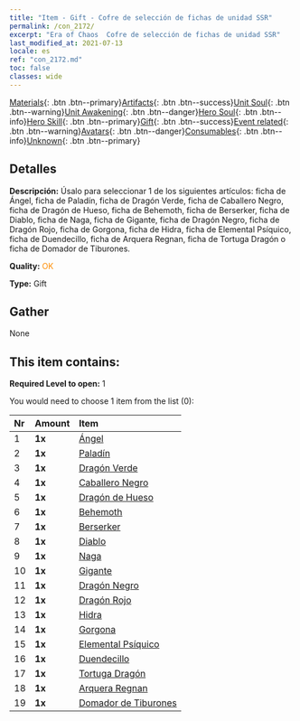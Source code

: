 ```yaml
---
title: "Item - Gift - Cofre de selección de fichas de unidad SSR"
permalink: /con_2172/
excerpt: "Era of Chaos  Cofre de selección de fichas de unidad SSR"
last_modified_at: 2021-07-13
locale: es
ref: "con_2172.md"
toc: false
classes: wide
---
```

 [Materials](/ItemsES/){: .btn .btn--primary}[Artifacts](/ItemsES/Artifacts/){: .btn .btn--success}[Unit Soul](/ItemsES/UnitSoul/){: .btn .btn--warning}[Unit Awakening](/ItemsES/UnitAwakening/){: .btn .btn--danger}[Hero Soul](/ItemsES/HeroSoul/){: .btn .btn--info}[Hero Skill](/ItemsES/HeroSkill/){: .btn .btn--primary}[Gift](/ItemsES/Gift/){: .btn .btn--success}[Event related](/ItemsES/Events/){: .btn .btn--warning}[Avatars](/ItemsES/Avatars/){: .btn .btn--danger}[Consumables](/ItemsES/Consumables/){: .btn .btn--info}[Unknown](/ItemsES/Unknown/){: .btn .btn--primary}

## Detalles
 **Descripción:** Úsalo para seleccionar 1 de los siguientes artículos: ficha de Ángel, ficha de Paladín, ficha de Dragón Verde, ficha de Caballero Negro, ficha de Dragón de Hueso, ficha de Behemoth, ficha de Berserker, ficha de Diablo, ficha de Naga, ficha de Gigante, ficha de Dragón Negro, ficha de Dragón Rojo, ficha de Gorgona, ficha de Hidra, ficha de Elemental Psíquico, ficha de Duendecillo, ficha de Arquera Regnan, ficha de Tortuga Dragón o ficha de Domador de Tiburones.

 **Quality:** <span style="color: #FF8C00">OK</span>

 **Type:** Gift

## Gather

  None

## This item contains:

 **Required Level to open:** 1

 You would need to choose 1 item from the list (0):

  | Nr | Amount |     Item    |
  |:---|:-------|:------------|
  | 1 |  **1x** | [Ángel](/ItemsES/unt_196/) |  | 
  | 2 |  **1x** | [Paladín](/ItemsES/unt_197/) |  | 
  | 3 |  **1x** | [Dragón Verde](/ItemsES/unt_205/) |  | 
  | 4 |  **1x** | [Caballero Negro](/ItemsES/unt_213/) |  | 
  | 5 |  **1x** | [Dragón de Hueso](/ItemsES/unt_214/) |  | 
  | 6 |  **1x** | [Behemoth](/ItemsES/unt_223/) |  | 
  | 7 |  **1x** | [Berserker](/ItemsES/unt_224/) |  | 
  | 8 |  **1x** | [Diablo](/ItemsES/unt_232/) |  | 
  | 9 |  **1x** | [Naga](/ItemsES/unt_240/) |  | 
  | 10 |  **1x** | [Gigante](/ItemsES/unt_241/) |  | 
  | 11 |  **1x** | [Dragón Negro](/ItemsES/unt_250/) |  | 
  | 12 |  **1x** | [Dragón Rojo](/ItemsES/unt_251/) |  | 
  | 13 |  **1x** | [Hidra](/ItemsES/unt_259/) |  | 
  | 14 |  **1x** | [Gorgona](/ItemsES/unt_257/) |  | 
  | 15 |  **1x** | [Elemental Psíquico](/ItemsES/unt_267/) |  | 
  | 16 |  **1x** | [Duendecillo](/ItemsES/unt_270/) |  | 
  | 17 |  **1x** | [Tortuga Dragón](/ItemsES/unt_278/) |  | 
  | 18 |  **1x** | [Arquera Regnan](/ItemsES/unt_274/) |  | 
  | 19 |  **1x** | [Domador de Tiburones](/ItemsES/unt_281/) |  | 

